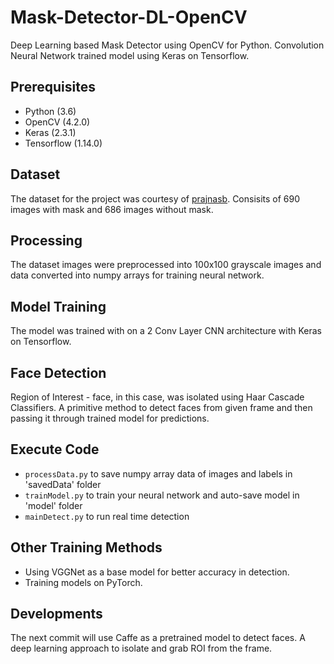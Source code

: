# Mask-Detector-DL-OpenCV
Deep Learning based Mask Detector using OpenCV for Python. Convolution Neural Network trained model using Keras on Tensorflow. 

## Prerequisites
  - Python (3.6)
  - OpenCV (4.2.0)
  - Keras  (2.3.1)
  - Tensorflow (1.14.0)

## Dataset
The dataset for the project was courtesy of [prajnasb](https://github.com/prajnasb/observations/tree/master/experiements). Consisits of 690 images with mask and 686 images without mask.

## Processing
The dataset images were preprocessed into 100x100 grayscale images and data converted into numpy arrays for training neural
network.

## Model Training
The model was trained with on a 2 Conv Layer CNN architecture with Keras on Tensorflow.

## Face Detection
Region of Interest - face, in this case, was isolated using Haar Cascade Classifiers. A primitive method to 
detect faces from given frame and then passing it through trained model for predictions.

## Execute Code
  - `processData.py` to save numpy array data of images and labels in 'savedData' folder
  - `trainModel.py` to train your neural network and auto-save model in 'model' folder
  - `mainDetect.py` to run real time detection

## Other Training Methods

  - Using VGGNet as a base model for better accuracy in detection.
  - Training models on PyTorch.

## Developments
The next commit will use Caffe as a pretrained model to detect faces. A deep learning approach to isolate and grab ROI from the frame.
